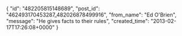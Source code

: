  {
   "id": "482205815148689",
   "post_id": "462493170453287_482026878499916",
   "from_name": "Ed O'Brien",
   "message": "He gives facts to their rules",
   "created_time": "2013-02-17T17:26:08+0000"
 }
